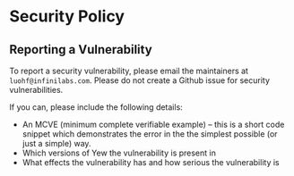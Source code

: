 # Security Policy

## Reporting a Vulnerability

To report a security vulnerability, please email the maintainers at `luohf@infinilabs.com`. Please do not create a Github issue
for security vulnerabilities.

If you can, please include the following details:

- An MCVE (minimum complete verifiable example) – this is a short code snippet which demonstrates the error in the
  the simplest possible (or just a simple) way.
- Which versions of Yew the vulnerability is present in
- What effects the vulnerability has and how serious the vulnerability is

